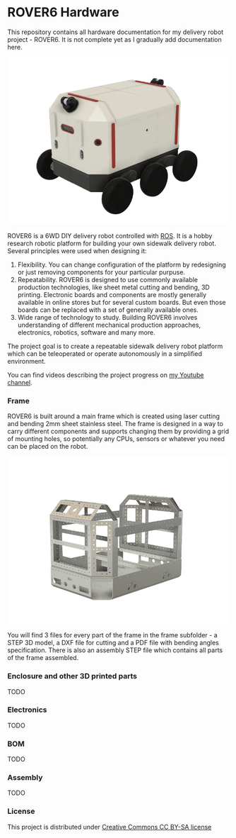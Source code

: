 # ROVER6 Hardware

This repository contains all hardware documentation for my delivery robot project - ROVER6. It is not complete yet as I gradually add documentation here.

![ROVER6 model](images/ROVER6.png)

ROVER6 is a 6WD DIY delivery robot controlled with [ROS](https://www.ros.org). It is a hobby research robotic platform for building your own sidewalk delivery robot. Several principles were used when designing it:
1. Flexibility. You can change configuration of the platform by redesigning or just removing components for your particular purpuse.
2. Repeatability. ROVER6 is designed to use commonly available production technologies, like sheet metal cutting and bending, 3D printing. Electronic boards and components are mostly generally available in online stores but for several custom boards. But even those boards can be replaced with a set of generally available ones.
3. Wide range of technology to study. Building ROVER6 involves understanding of different mechanical production approaches, electronics, robotics, software and many more.

The project goal is to create a repeatable sidewalk delivery robot platform which can be teleoperated or operate autonomously in a simplified environment.

You can find videos describing the project progress on [my Youtube channel](https://www.youtube.com/@victorbelov8926).

### Frame

ROVER6 is built around a main frame which is created using laser cutting and bending 2mm sheet stainless steel. The frame is designed in a way to carry different components and supports changing them by providing a grid of mounting holes, so potentially any CPUs, sensors or whatever you need can be placed on the robot.

![ROVER6 frame assembly](frame/ROVER6_FRAME_ASSEMBLY.png)

You will find 3 files for every part of the frame in the frame subfolder - a STEP 3D model, a DXF file for cutting and a PDF file with bending angles specification. There is also an assembly STEP file which contains all parts of the frame assembled.

### Enclosure and other 3D printed parts

TODO

### Electronics

TODO

### BOM

TODO

### Assembly

TODO

### License

This project is distributed under [Creative Commons CC BY-SA license](https://creativecommons.org/licenses/by-sa/4.0/)
